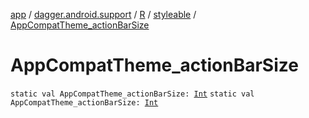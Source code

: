 [app](../../../index.md) / [dagger.android.support](../../index.md) / [R](../index.md) / [styleable](index.md) / [AppCompatTheme_actionBarSize](./-app-compat-theme_action-bar-size.md)

# AppCompatTheme_actionBarSize

`static val AppCompatTheme_actionBarSize: `[`Int`](https://kotlinlang.org/api/latest/jvm/stdlib/kotlin/-int/index.html)
`static val AppCompatTheme_actionBarSize: `[`Int`](https://kotlinlang.org/api/latest/jvm/stdlib/kotlin/-int/index.html)